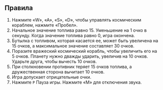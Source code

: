 ## Правила

1. Нажмите «W», «A», «S», «D», чтобы управлять космическим кораблем, нажмите «Пробел».
2. Начальное значение топлива равно 15. Уменьшение на 1 очко в секунду. Когда значение топлива равно 0, игра окончена.
3. Бутылка с топливом, которая касается ее, может быть увеличена на 15 очков, а максимальное значение составляет 30 очков.
4. Поразите вражеский космический корабль, чтобы увеличить его на 5 очков. Планету нужно дважды ударить, увеличив на 10 очков. Ударьте друга, чтобы вычесть 10 очков.
5. При столкновении противник теряет 15 очков топлива, а дружественная сторона вычитает 10 очков.
6. Игра допускает отрицательные очки.
7. Нажмите `P` Пауза игры. Нажмите «M» для отключения звука.
